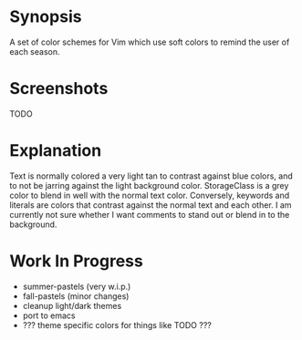 # Synopsis
A set of color schemes for Vim which use soft colors to remind the user of each season. 
# Screenshots
TODO
# Explanation
Text is normally colored a very light tan to contrast against blue colors, and to not be jarring against the light background color. StorageClass is a grey color to blend in well with the normal text color. Conversely, keywords and literals are colors that contrast against the normal text and each other. I am currently not sure whether I want comments to stand out or blend in to the background.

# Work In Progress
* summer-pastels (very w.i.p.)
* fall-pastels (minor changes)
* cleanup light/dark themes
* port to emacs
* ??? theme specific colors for things like TODO ???